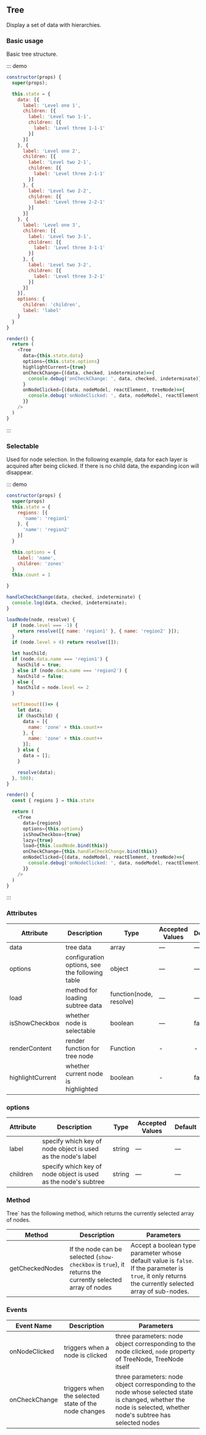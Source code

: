 
## Tree

Display a set of data with hierarchies.

### Basic usage

Basic tree structure.

::: demo
```js
constructor(props) {
  super(props);

  this.state = {
    data: [{
      label: 'Level one 1',
      children: [{
        label: 'Level two 1-1',
        children: [{
          label: 'Level three 1-1-1'
        }]
      }]
    }, {
      label: 'Level one 2',
      children: [{
        label: 'Level two 2-1',
        children: [{
          label: 'Level three 2-1-1'
        }]
      }, {
        label: 'Level two 2-2',
        children: [{
          label: 'Level three 2-2-1'
        }]
      }]
    }, {
      label: 'Level one 3',
      children: [{
        label: 'Level two 3-1',
        children: [{
          label: 'Level three 3-1-1'
        }]
      }, {
        label: 'Level two 3-2',
        children: [{
          label: 'Level three 3-2-1'
        }]
      }]
    }],
    options: {
      children: 'children',
      label: 'label'
    }
  }
}

render() {
  return (
    <Tree
      data={this.state.data}
      options={this.state.options}
      highlightCurrent={true}
      onCheckChange={(data, checked, indeterminate)=>{
        console.debug('onCheckChange: ', data, checked, indeterminate)}
      }
      onNodeClicked={(data, nodeModel, reactElement, treeNode)=>{
        console.debug('onNodeClicked: ', data, nodeModel, reactElement)
      }}
    />
  )
}
```
:::


### Selectable

Used for node selection. In the following example, data for each layer is acquired after being clicked. If there is no child data, the expanding icon will disappear.

::: demo
```js
constructor(props) {
  super(props)
  this.state = {
    regions: [{
      'name': 'region1'
    }, {
      'name': 'region2'
    }]
  }

  this.options = {
    label: 'name',
    children: 'zones'
  }
  this.count = 1

}

handleCheckChange(data, checked, indeterminate) {
  console.log(data, checked, indeterminate);
}

loadNode(node, resolve) {
  if (node.level === -1) {
    return resolve([{ name: 'region1' }, { name: 'region2' }]);
  }
  if (node.level > 4) return resolve([]);

  let hasChild;
  if (node.data.name === 'region1') {
    hasChild = true;
  } else if (node.data.name === 'region2') {
    hasChild = false;
  } else {
    hasChild = node.level <= 2
  }

  setTimeout(()=> {
    let data;
    if (hasChild) {
      data = [{
        name: 'zone' + this.count++
      }, {
        name: 'zone' + this.count++
      }];
    } else {
      data = [];
    }

    resolve(data);
  }, 500);
}

render() {
  const { regions } = this.state

  return (
    <Tree
      data={regions}
      options={this.options}
      isShowCheckbox={true}
      lazy={true}
      load={this.loadNode.bind(this)}
      onCheckChange={this.handleCheckChange.bind(this)}
      onNodeClicked={(data, nodeModel, reactElement, treeNode)=>{
        console.debug('onNodeClicked: ', data, nodeModel, reactElement)
      }}
    />
  )
}
```
:::

### Attributes

| Attribute      | Description          | Type      | Accepted Values                       | Default  |
|---------- |-------------- |---------- |--------------------------------  |-------- |
| data     | tree data | array | — | — |
| options | configuration options, see the following table | object | — | — |
| load | method for loading subtree data | function(node, resolve) | — | — |
| isShowCheckbox | whether node is selectable | boolean | — | false |
| renderContent | render function for tree node | Function | - | - |
| highlightCurrent | whether current node is highlighted | boolean | - | false |

### options

| Attribute      | Description          | Type      | Accepted Values                | Default  |
|---------- |-------------- |---------- |--------------------------------  |-------- |
| label | specify which key of node object is used as the node's label | string | — | — |
| children | specify which key of node object is used as the node's subtree | string | — | — |

### Method
Tree` has the following method, which returns the currently selected array of nodes.

| Method | Description | Parameters |
|------|--------|------|
| getCheckedNodes | If the node can be selected (`show-checkbox` is `true`), it returns the currently selected array of nodes | Accept a boolean type parameter whose default value is `false`. If the parameter is `true`, it only returns the currently selected array of sub-nodes.|

### Events
| Event Name      | Description    | Parameters      |
|---------- |-------- |---------- |
| onNodeClicked  | triggers when a node is clicked | three parameters: node object corresponding to the node clicked, `node` property of TreeNode, TreeNode itself |
| onCheckChange  | triggers when the selected state of the node changes | three parameters: node object corresponding to the node whose selected state is changed, whether the node is selected, whether node's subtree has selected nodes |
